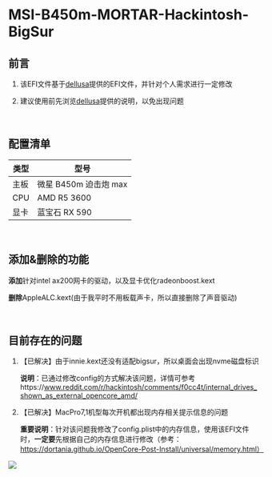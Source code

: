 # MSI-B450m-MORTAR-Hackintosh-BigSur



## 前言

1. 该EFI文件基于[dellusa](https://github.com/dellusa/Opencore-MSI-B450M-PRO-R5-3600)提供的EFI文件，并针对个人需求进行一定修改

2. 建议使用前先浏览[dellusa](https://github.com/dellusa/Opencore-MSI-B450M-PRO-R5-3600)提供的说明，以免出现问题



<br>

## 配置清单

| 类型 | 型号                  |
| ---- | --------------------- |
| 主板 | 微星 B450m 迫击炮 max |
| CPU  | AMD R5 3600           |
| 显卡 | 蓝宝石 RX 590         |



<br>

## 添加&删除的功能

**添加**针对intel ax200网卡的驱动，以及显卡优化radeonboost.kext

**删除**AppleALC.kext(由于我平时不用板载声卡，所以直接删除了声音驱动)



<br>

## 目前存在的问题

1. 【已解决】由于innie.kext还没有适配bigsur，所以桌面会出现nvme磁盘标识

   **说明**：已通过修改config的方式解决该问题，详情可参考https://www.reddit.com/r/hackintosh/comments/f0cc4t/internal_drives_shown_as_external_opencore_amd/

2. 【已解决】MacPro7,1机型每次开机都出现内存相关提示信息的问题

   **重要说明**：针对该问题我修改了config.plist中的内存信息，使用该EFI文件时，**一定要**先根据自己的内存信息进行修改（参考：https://dortania.github.io/OpenCore-Post-Install/universal/memory.html）

![](https://i.loli.net/2020/12/03/D5c619Rjrpxdhby.png)